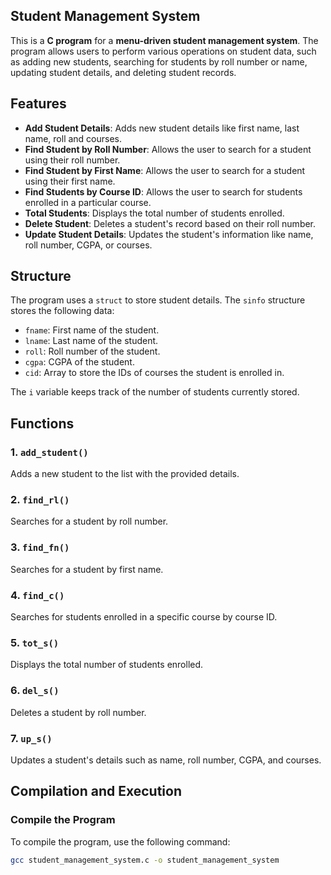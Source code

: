 ## Student Management System

This is a **C program** for a **menu-driven student management system**. The program allows 
users to perform various operations on student data, such as adding new students, searching 
for students by roll number or name, updating student details, and deleting student records.

## Features

- **Add Student Details**: Adds new student details like first name, last name, roll and courses.
- **Find Student by Roll Number**: Allows the user to search for a student using their roll number.
- **Find Student by First Name**: Allows the user to search for a student using their first name.
- **Find Students by Course ID**: Allows the user to search for students enrolled in a particular course.
- **Total Students**: Displays the total number of students enrolled.
- **Delete Student**: Deletes a student's record based on their roll number.
- **Update Student Details**: Updates the student's information like name, roll number, CGPA, or courses.

## Structure

The program uses a `struct` to store student details. The `sinfo` structure stores the following data:

- `fname`: First name of the student.
- `lname`: Last name of the student.
- `roll`: Roll number of the student.
- `cgpa`: CGPA of the student.
- `cid`: Array to store the IDs of courses the student is enrolled in.

The `i` variable keeps track of the number of students currently stored.

## Functions

### 1. `add_student()`
   Adds a new student to the list with the provided details.

### 2. `find_rl()`
   Searches for a student by roll number.

### 3. `find_fn()`
   Searches for a student by first name.

### 4. `find_c()`
   Searches for students enrolled in a specific course by course ID.

### 5. `tot_s()`
   Displays the total number of students enrolled.

### 6. `del_s()`
   Deletes a student by roll number.

### 7. `up_s()`
   Updates a student's details such as name, roll number, CGPA, and courses.

## Compilation and Execution

### Compile the Program

To compile the program, use the following command:

```bash
gcc student_management_system.c -o student_management_system

